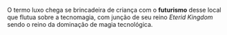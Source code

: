 O termo luxo chega se brincadeira de criança com o **futurismo** desse local que flutua sobre a tecnomagia, com junção de seu reino *Eterid Kingdom* sendo o reino da dominação de magia tecnológica.
